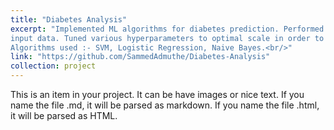 ```yaml
---
title: "Diabetes Analysis"
excerpt: "Implemented ML algorithms for diabetes prediction. Performed Data pre-processing, data visualization and data analysis on
input data. Tuned various hyperparameters to optimal scale in order to maximize accuracy. Used multiple ML Algorithms and compared their accuracies.
Algorithms used :- SVM, Logistic Regression, Naive Bayes.<br/>"
link: "https://github.com/SammedAdmuthe/Diabetes-Analysis"
collection: project
---
```

<!-- <head>
    <title><a>Farmer Vendor Bidding Application></a></title>
</head>
<body>
    An android application and bidding platform that allows for efficient farmer-vendor interaction. Wrote efficient
database queries - (SQLite). Developed the entire backend logic. Integrated Google maps API to calculate the delivery
cost based on farmers location.<br/>
</body> -->

This is an item in your project. It can be have images or nice text. If you name the file .md, it will be parsed as markdown. If you name the file .html, it will be parsed as HTML. 

